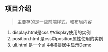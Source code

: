 ## 项目介绍

>主要存的是一些前端样式，和布局内容

1. display.html是css 中display使用的实例
2. position.html 是css中position属性使用的实例
3. uli.html 是一个ul 中li横排居中显示Demo
